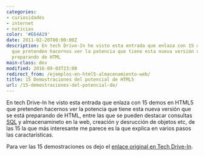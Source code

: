 ```yaml
---
categories:
- curiosidades
- internet
- noticias
color: '#E64A19'
date: 2011-02-20T00:00:00Z
description: En tech Drive-In he visto esta entrada que enlaza con 15 demos en HTML5
  que pretenden hacernos ver la potencia que tiene esta nueva versión que se está
  preparando de HTML
main-class: dev
modified: 2016-09-03T23:00
redirect_from: /ejemplos-en-html5-almacenamiento-web/
title: 15 Demostraciones del potencial de HTML5
url: /15-demostraciones-del-potencial-de/
---
```


En tech Drive-In he visto esta entrada que enlaza con 15 demos en HTML5 que pretenden hacernos ver la potencia que tiene esta nueva versión que se está preparando de HTML, entre las que se pueden destacar consultas [SQL][1] y almacenamineto en la web, creación y desrucción de objetos etc, de las 15 la que más interesante me parece es la que explica en varios pasos las caractarísticas.

<!--ad-->

Para ver las 15 demostraciones os dejo el <a target="_blank" href="http://www.techdrivein.com/2010/08/15-html5-demos-showcasing-prowess-of.html">enlace original en Tech Drive-In</a>.

 [1]: https://elbauldelprogramador.com/bases-de-datos/

